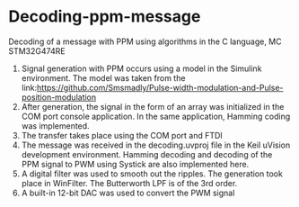 # Decoding-ppm-message
Decoding of a message with PPM using algorithms in the C language, MC STM32G474RE

1. Signal generation with PPM occurs using a model in the Simulink environment. The model was taken from the link:https://github.com/Smsmadly/Pulse-width-modulation-and-Pulse-position-modulation
2. After generation, the signal in the form of an array was initialized in the COM port console application. In the same application, Hamming coding was implemented.
3. The transfer takes place using the COM port and FTDI
4. The message was received in the decoding.uvproj file in the Keil uVision development environment. Hamming decoding and decoding of the PPM signal to PWM using Systick are also implemented here.
5. A digital filter was used to smooth out the ripples. The generation took place in WinFilter. The Butterworth LPF is of the 3rd order.
6. A built-in 12-bit DAC was used to convert the PWM signal
